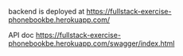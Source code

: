 backend is deployed at https://fullstack-exercise-phonebookbe.herokuapp.com/

API doc https://fullstack-exercise-phonebookbe.herokuapp.com/swagger/index.html